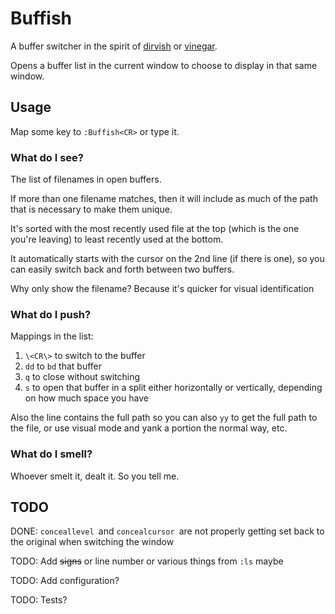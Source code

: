 # Buffish

A buffer switcher in the spirit of [dirvish](https://github.acom/justinmk/vim-dirvish) or
[vinegar](https://github.com/tpope/vim-vinegar).

Opens a buffer list in the current window to choose to display in that
same window.

## Usage

Map some key to `:Buffish<CR>` or type it.

### What do I see?

The list of filenames in open buffers.

If more than one filename matches, then it will include as much of the
path that is necessary to make them unique.

It's sorted with the most recently used file at the top (which is the one you're leaving) to
least recently used at the bottom.

It automatically starts with the cursor on the 2nd line (if there is one),
so you can easily switch back and forth between two buffers.

Why only show the filename? Because it's quicker for visual identification

### What do I push?

Mappings in the list:

1. `\<CR\>` to switch to the buffer
2. `dd` to `bd` that buffer
3. `q` to close without switching
4. `s` to open that buffer in a split either horizontally or vertically,
   depending on how much space you have

Also the line contains the full path so you can also `yy` to get the
full path to the file, or use visual mode and yank a portion the normal
way, etc.

### What do I smell?

Whoever smelt it, dealt it. So you tell me.

## TODO

DONE: `conceallevel `and `concealcursor `are not properly getting set back
to the original when switching the window

TODO: Add ~~signs~~ or line number or various things from `:ls` maybe

TODO: Add configuration?

TODO: Tests?
